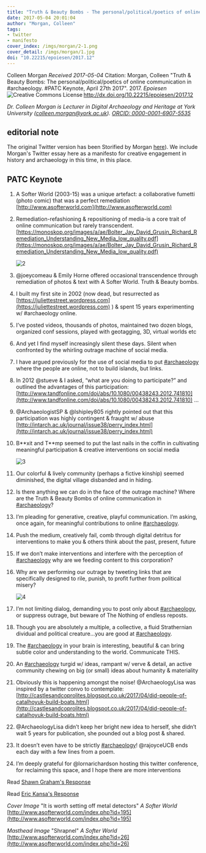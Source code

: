 ```yaml
---
title: "Truth & Beauty Bombs - The personal/political/poetics of online communication in #archaeology"
date: 2017-05-04 20:01:04
author: "Morgan, Colleen"
tags:
- twitter
- manifesto
cover_index: /imgs/morgan/2-1.png
cover_detail: /imgs/morgan/1.jpg
doi: "10.22215/epoiesen/2017.12"
---
```

Colleen Morgan
_Received 2017-05-04_
Citation: Morgan, Colleen "Truth & Beauty Bombs: The personal/political/poetics of online communication in \#archaeology. \#PATC Keynote, April 27th 2017". 2017. _Epoiesen_ http://dx.doi.org/10.22215/epoiesen/2017.12
<a rel="license" href="http://creativecommons.org/licenses/by/4.0/"><img alt="Creative Commons License" style="border-width:0" src="https://i.creativecommons.org/l/by/4.0/80x15.png" align="left" /></a><br />

_Dr. Colleen Morgan is Lecturer in Digital Archaeology and Heritage at York University (colleen.morgan@york.ac.uk). [ORCID: 0000-0001-6907-5535](http://orcid.org/0000-0001-6907-5535)_

## editorial note
The original Twitter version has been Storified by Morgan [here](https://storify.com/clmorgan/patc-keynote)). We include Morgan's Twitter essay here as a manifesto for creative engagement in history and archaeology in this time, in this place.

## PATC Keynote

1. A Softer World (2003-15) was a unique artefact: a collaborative fumetti (photo comic) that was a perfect remediation  [http://www.asofterworld.com](http://www.asofterworld.com)

2. Remediation-refashioning & repositioning of media-is a core trait of online communication but rarely transcendent.  [https://monoskop.org/images/a/ae/Bolter_Jay_David_Grusin_Richard_Remediation_Understanding_New_Media_low_quality.pdf](https://monoskop.org/images/a/ae/Bolter_Jay_David_Grusin_Richard_Remediation_Understanding_New_Media_low_quality.pdf)

    ![2](/imgs/morgan/2.jpg)
3. @joeycomeau & Emily Horne offered occasional transcendence through remediation of photos & text with A Softer World. Truth & Beauty bombs.

4. I built my first site in 2002 (now dead, but resurrected as [https://juliettestreet.wordpress.com](https://juliettestreet.wordpress.com) ) & spent 15 years experimenting w/ #archaeology online.

5. I’ve posted videos, thousands of photos, maintained two dozen blogs, organized conf sessions, played with geotagging, 3D, virtual worlds etc

6. And yet I find myself increasingly silent these days. Silent when confronted by the whirling outrage machine of social media.

7. I have argued previously for the use of social media to put [\#archaeology](https://twitter.com/search?q=archaeology&src=typd) where the people are online, not to build islands, but links.

8. In 2012 @stueve & I asked, “what are you doing to participate?” and outlined the advantages of this participation:  [http://www.tandfonline.com/doi/abs/10.1080/00438243.2012.741810](http://www.tandfonline.com/doi/abs/10.1080/00438243.2012.741810) …

9. @ArchaeologistSP & @lshipley805 rightly pointed out that this participation was highly contingent & fraught w/ abuse  [http://intarch.ac.uk/journal/issue38/perry_index.html](http://intarch.ac.uk/journal/issue38/perry_index.html)

10. B\*\*xit and T\*\*mp seemed to put the last nails in the coffin in cultivating meaningful participation & creative interventions on social media

    ![3](/imgs/morgan/3.jpg)
11. Our colorful & lively community (perhaps a fictive kinship) seemed diminished, the digital village disbanded and in hiding.

12. Is there anything we can do in the face of the outrage machine? Where are the Truth & Beauty Bombs of online communication in [\#archaeology](https://twitter.com/search?q=archaeology&src=typd)?

13. I’m pleading for generative, creative, playful communication. I’m asking, once again, for meaningful contributions to online [\#archaeology](https://twitter.com/search?q=archaeology&src=typd).

14. Push the medium, creatively fail, comb through digital detritus for interventions to make you & others think about the past, present, future

15. If we don’t make interventions and interfere with the perception of [\#archaeology](https://twitter.com/search?q=archaeology&src=typd) why are we feeding content to this corporation?

16. Why are we performing our outrage by tweeting links that are specifically designed to rile, punish, to profit further from political misery?

    ![4](/imgs/morgan/4.jpg)
17. I’m not limiting dialog, demanding you to post only about [\#archaeology](https://twitter.com/search?q=archaeology&src=typd), or suppress outrage, but beware of The Nothing of endless reposts.

18. Though you are absolutely a multiple, a collective, a fluid Strathernian dividual and political creature...you are good at [\#archaeology](https://twitter.com/search?q=archaeology&src=typd).

19. The [\#archaeology](https://twitter.com/search?q=archaeology&src=typd) in your brain is interesting, beautiful & can bring subtle color and understanding to the world. Communicate THIS.

20. An [\#archaeology](https://twitter.com/search?q=archaeology&src=typd) turgid w/ ideas, rampant w/ verve & detail, an active community chewing on big (or small) ideas about humanity & materiality

21. Obviously this is happening amongst the noise! @ArchaeologyLisa was inspired by a twitter convo to contemplate:  [http://castlesandcoprolites.blogspot.co.uk/2017/04/did-people-of-catalhoyuk-build-boats.html](http://castlesandcoprolites.blogspot.co.uk/2017/04/did-people-of-catalhoyuk-build-boats.html)

22. @ArchaeologyLisa didn’t keep her bright new idea to herself, she didn’t wait 5 years for publication, she pounded out a blog post & shared.

23. It doesn’t even have to be strictly [\#archaeology](https://twitter.com/search?q=archaeology&src=typd)! @rajoyceUCB ends each day with a few lines from a poem.

24. I’m deeply grateful for @lornarichardson hosting this twitter conference, for reclaiming this space, and I hope there are more interventions

Read [Shawn Graham's Response](/2017/09/15/truth-and-beauty-bombs-response1-md/)

Read [Eric Kansa's Response](/2017/09/21/truth-and-beauty-bombs-response-2/)

_Cover Image_ "It is worth setting off metal detectors" _A Softer World_ [http://www.asofterworld.com/index.php?id=195](http://www.asofterworld.com/index.php?id=195)

_Masthead Image_ "Shrapnel" _A Softer World_ [http://www.asofterworld.com/index.php?id=26](http://www.asofterworld.com/index.php?id=26)

